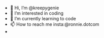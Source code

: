 - 👋 Hi, I’m @kreepygenie
- 👀 I’m interested in coding
- 🌱 I’m currently learning to code
- 📫 How to reach me insta:@ronnie.dotcom
- 

<!---
kreepygenie/kreepygenie is a ✨ special ✨ repository because its `README.md` (this file) appears on your GitHub profile.
You can click the Preview link to take a look at your changes.
--->
